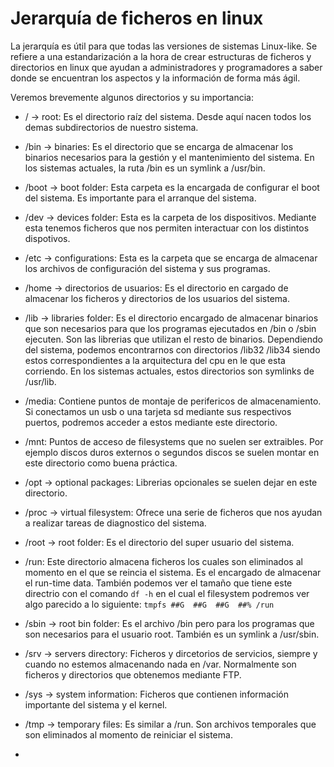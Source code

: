 # Jerarquía de ficheros en linux

La jerarquía es útil para que todas las versiones de sistemas Linux-like. Se refiere a una estandarización a la hora de crear estructuras de ficheros y directorios en linux que ayudan a administradores y programadores a saber donde se encuentran los aspectos y la información de forma más ágil.

Veremos brevemente algunos directorios y su importancia:

- / -> root: Es el directorio raíz del sistema. Desde aquí nacen todos los demas subdirectorios de nuestro sistema.

- /bin -> binaries: Es el directorio que se encarga de almacenar los binarios necesarios para la gestión y el mantenimiento del sistema. En los sistemas actuales, la ruta /bin es un symlink a /usr/bin.

- /boot -> boot folder: Esta carpeta es la encargada de configurar el boot del sistema. Es importante para el arranque del sistema.

- /dev -> devices folder: Esta es la carpeta de los dispositivos. Mediante esta tenemos ficheros que nos permiten interactuar con los distintos dispotivos.

- /etc -> configurations: Esta es la carpeta que se encarga de almacenar los archivos de configuración del sistema y sus programas.

- /home -> directorios de usuarios: Es el directorio en cargado de almacenar los ficheros y directorios de los usuarios del sistema.

- /lib -> libraries folder: Es el directorio encargado de almacenar binarios que son necesarios para que los programas ejecutados en /bin o /sbin ejecuten. Son las librerias que utilizan el resto de binarios. Dependiendo del sistema, podemos encontrarnos con directorios /lib32 /lib34 siendo estos correspondientes a la arquitectura del cpu en le que esta corriendo. En los sistemas actuales, estos directorios son symlinks de /usr/lib.

- /media: Contiene puntos de montaje de perifericos de almacenamiento. Si conectamos un usb o una tarjeta sd mediante sus respectivos puertos, podremos acceder a estos mediante este directorio.

- /mnt: Puntos de acceso de filesystems que no suelen ser extraibles. Por ejemplo discos duros externos o segundos discos se suelen montar en este directorio como buena práctica.

- /opt -> optional packages: Librerias opcionales se suelen dejar en este directorio.

- /proc -> virtual filesystem: Ofrece una serie de ficheros que nos ayudan a realizar tareas de diagnostico del sistema.

- /root -> root folder: Es el directorio del super usuario del sistema.

- /run: Este directorio almacena ficheros los cuales son eliminados al momento en el que se reincia el sistema. Es el encargado de almacenar el run-time data. También podemos ver el tamaño que tiene este directrio con el comando `df -h` en el cual el filesystem podremos ver algo parecido a lo siguiente: `tmpfs ##G  ##G  ##G  ##% /run`

- /sbin -> root bin folder: Es el archivo /bin pero para los programas que son necesarios para el usuario root. También es un symlink a /usr/sbin.

- /srv -> servers directory: Ficheros y dircetorios de servicios, siempre y cuando no estemos almacenando nada en /var. Normalmente son ficheros y directorios que obtenemos mediante FTP.

- /sys -> system information: Ficheros que contienen información importante del sistema y el kernel.

- /tmp -> temporary files: Es similar a /run. Son archivos temporales que son eliminados al momento de reiniciar el sistema.

- 
